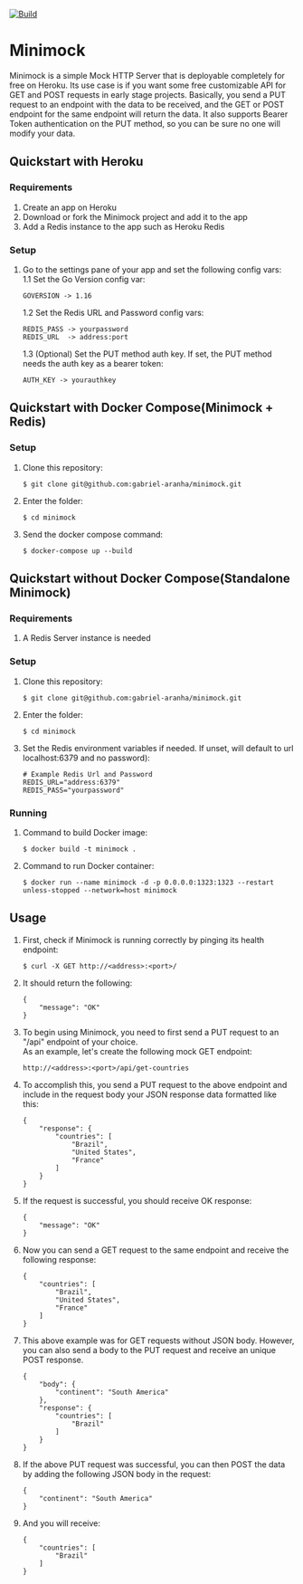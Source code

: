 [![Build](https://github.com/gabriel-aranha/minimock/actions/workflows/build.yml/badge.svg)](https://github.com/gabriel-aranha/minimock/actions/workflows/build.yml)

# Minimock
Minimock is a simple Mock HTTP Server that is deployable completely for free on Heroku. Its use case is if you want some free customizable API for GET and POST requests in early stage projects. Basically, you send a PUT request to an endpoint with the data to be received, and the GET or POST endpoint for the same endpoint will return the data. It also supports Bearer Token authentication on the PUT method, so you can be sure no one will modify your data.
## Quickstart with Heroku
### Requirements
1. Create an app on Heroku
2. Download or fork the Minimock project and add it to the app
3. Add a Redis instance to the app such as Heroku Redis

### Setup
1. Go to the settings pane of your app and set the following config vars:    
    1.1 Set the Go Version config var:  
    ```
    GOVERSION -> 1.16
    ```
    1.2 Set the Redis URL and Password config vars:  
    ```
    REDIS_PASS -> yourpassword
    REDIS_URL  -> address:port
    ```
    1.3 (Optional) Set the PUT method auth key. If set, the PUT method needs the auth key as a bearer token:  
    ```
    AUTH_KEY -> yourauthkey
    ```

## Quickstart with Docker Compose(Minimock + Redis)
### Setup
1. Clone this repository:
    ```
    $ git clone git@github.com:gabriel-aranha/minimock.git
    ```
2. Enter the folder:
    ```
    $ cd minimock
    ```
3. Send the docker compose command:
    ```
    $ docker-compose up --build
    ```

## Quickstart without Docker Compose(Standalone Minimock)
### Requirements
1. A Redis Server instance is needed

### Setup
1. Clone this repository:
    ```
    $ git clone git@github.com:gabriel-aranha/minimock.git
    ```
2. Enter the folder:
    ```
    $ cd minimock
    ```
3. Set the Redis environment variables if needed. If unset, will default to url localhost:6379 and no password):
    ```
    # Example Redis Url and Password
    REDIS_URL="address:6379"
    REDIS_PASS="yourpassword"
    ```

### Running
1. Command to build Docker image:
    ```
    $ docker build -t minimock .
    ```
2. Command to run Docker container:
    ```
    $ docker run --name minimock -d -p 0.0.0.0:1323:1323 --restart unless-stopped --network=host minimock
    ```

## Usage
1. First, check if Minimock is running correctly by pinging its health endpoint:
    ```
    $ curl -X GET http://<address>:<port>/
    ```
2. It should return the following:
    ```
    {
        "message": "OK"
    }
    ```

3. To begin using Minimock, you need to first send a PUT request to an "/api" endpoint of your choice.  
As an example, let's create the following mock GET endpoint:
    ```
    http://<address>:<port>/api/get-countries
    ```
4. To accomplish this, you send a PUT request to the above endpoint and include in the request body your JSON response data formatted like this:
    ```
    {
        "response": {
            "countries": [
                "Brazil",
                "United States",
                "France"
            ]
        }
    }
    ```
5. If the request is successful, you should receive OK response:
    ```
    {
        "message": "OK"
    }
    ```
6. Now you can send a GET request to the same endpoint and receive the following response:
    ```
    {
        "countries": [
            "Brazil",
            "United States",
            "France"
        ]
    }
    ```

7. This above example was for GET requests without JSON body. However, you can also send a body to the PUT request and receive an unique POST response.
    ```
    {
        "body": {
            "continent": "South America"
        },
        "response": {
            "countries": [
                "Brazil"
            ]
        }
    }
    ```

8. If the above PUT request was successful, you can then POST the data by adding the following JSON body in the request:
    ```
    {
        "continent": "South America"
    }
    ```
9. And you will receive:
    ```
    {
        "countries": [
            "Brazil"
        ]
    }
    ```
